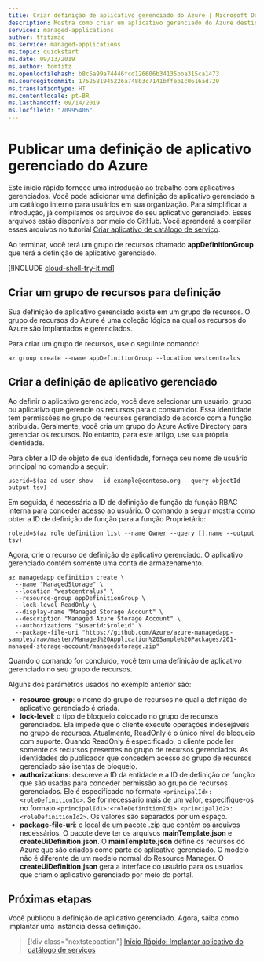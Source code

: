 ```yaml
---
title: Criar definição de aplicativo gerenciado do Azure | Microsoft Docs
description: Mostra como criar um aplicativo gerenciado do Azure destinado aos membros de sua organização.
services: managed-applications
author: tfitzmac
ms.service: managed-applications
ms.topic: quickstart
ms.date: 09/13/2019
ms.author: tomfitz
ms.openlocfilehash: b8c5a99a74446fcd126606b34135bba315ca1473
ms.sourcegitcommit: 1752581945226a748b3c7141bffeb1c0616ad720
ms.translationtype: HT
ms.contentlocale: pt-BR
ms.lasthandoff: 09/14/2019
ms.locfileid: "70995406"
---
```

# <a name="publish-an-azure-managed-application-definition"></a>Publicar uma definição de aplicativo gerenciado do Azure

Este início rápido fornece uma introdução ao trabalho com aplicativos gerenciados. Você pode adicionar uma definição de aplicativo gerenciado a um catálogo interno para usuários em sua organização. Para simplificar a introdução, já compilamos os arquivos do seu aplicativo gerenciado. Esses arquivos estão disponíveis por meio do GitHub. Você aprenderá a compilar esses arquivos no tutorial [Criar aplicativo de catálogo de serviço](publish-service-catalog-app.md).

Ao terminar, você terá um grupo de recursos chamado **appDefinitionGroup** que terá a definição de aplicativo gerenciado.

[!INCLUDE [cloud-shell-try-it.md](../../includes/cloud-shell-try-it.md)]

## <a name="create-a-resource-group-for-definition"></a>Criar um grupo de recursos para definição

Sua definição de aplicativo gerenciado existe em um grupo de recursos. O grupo de recursos do Azure é uma coleção lógica na qual os recursos do Azure são implantados e gerenciados.

Para criar um grupo de recursos, use o seguinte comando:

```azurecli-interactive
az group create --name appDefinitionGroup --location westcentralus
```

## <a name="create-the-managed-application-definition"></a>Criar a definição de aplicativo gerenciado

Ao definir o aplicativo gerenciado, você deve selecionar um usuário, grupo ou aplicativo que gerencie os recursos para o consumidor. Essa identidade tem permissões no grupo de recursos gerenciado de acordo com a função atribuída. Geralmente, você cria um grupo do Azure Active Directory para gerenciar os recursos. No entanto, para este artigo, use sua própria identidade.

Para obter a ID de objeto de sua identidade, forneça seu nome de usuário principal no comando a seguir:

```azurecli-interactive
userid=$(az ad user show --id example@contoso.org --query objectId --output tsv)
```

Em seguida, é necessária a ID de definição de função da função RBAC interna para conceder acesso ao usuário. O comando a seguir mostra como obter a ID de definição de função para a função Proprietário:

```azurecli-interactive
roleid=$(az role definition list --name Owner --query [].name --output tsv)
```

Agora, crie o recurso de definição de aplicativo gerenciado. O aplicativo gerenciado contém somente uma conta de armazenamento.

```azurecli-interactive
az managedapp definition create \
  --name "ManagedStorage" \
  --location "westcentralus" \
  --resource-group appDefinitionGroup \
  --lock-level ReadOnly \
  --display-name "Managed Storage Account" \
  --description "Managed Azure Storage Account" \
  --authorizations "$userid:$roleid" \
  --package-file-uri "https://github.com/Azure/azure-managedapp-samples/raw/master/Managed%20Application%20Sample%20Packages/201-managed-storage-account/managedstorage.zip"
```

Quando o comando for concluído, você tem uma definição de aplicativo gerenciado no seu grupo de recursos. 

Alguns dos parâmetros usados no exemplo anterior são:

* **resource-group**: o nome do grupo de recursos no qual a definição de aplicativo gerenciado é criada.
* **lock-level**: o tipo de bloqueio colocado no grupo de recursos gerenciados. Ela impede que o cliente execute operações indesejáveis no grupo de recursos. Atualmente, ReadOnly é o único nível de bloqueio com suporte. Quando ReadOnly é especificado, o cliente pode ler somente os recursos presentes no grupo de recursos gerenciados. As identidades do publicador que concedem acesso ao grupo de recursos gerenciado são isentas de bloqueio.
* **authorizations**: descreve a ID da entidade e a ID de definição de função que são usadas para conceder permissão ao grupo de recursos gerenciados. Ele é especificado no formato `<principalId>:<roleDefinitionId>`. Se for necessário mais de um valor, especifique-os no formato `<principalId1>:<roleDefinitionId1> <principalId2>:<roleDefinitionId2>`. Os valores são separados por um espaço.
* **package-file-uri**: o local de um pacote .zip que contém os arquivos necessários. O pacote deve ter os arquivos **mainTemplate.json** e **createUiDefinition.json**. O **mainTemplate.json** define os recursos do Azure que são criados como parte do aplicativo gerenciado. O modelo não é diferente de um modelo normal do Resource Manager. O **createUiDefinition.json** gera a interface do usuário para os usuários que criam o aplicativo gerenciado por meio do portal.

## <a name="next-steps"></a>Próximas etapas

Você publicou a definição de aplicativo gerenciado. Agora, saiba como implantar uma instância dessa definição.

> [!div class="nextstepaction"]
> [Início Rápido: Implantar aplicativo do catálogo de serviços](deploy-service-catalog-quickstart.md)